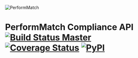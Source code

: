 ![PerformMatch](https://performmatch.com/static/images/login/PM_logo-dark-blue.png "PerformMatch")

# PerformMatch Compliance API [![Build Status Master](https://travis-ci.com/PerformLine/python-performline-client.svg?token=3GiX3FxnBSQCxhQkAC5R&branch=master)](https://travis-ci.com/PerformLine/python-performline-client) [![Coverage Status](https://coveralls.io/repos/github/PerformLine/python-performline-client/badge.svg?branch=master&t=lhuMBY)](https://coveralls.io/github/PerformLine/python-performline-client?branch=master) [![PyPI](https://img.shields.io/pypi/v/performline.svg)](https://pypi.python.org/pypi/performline)
